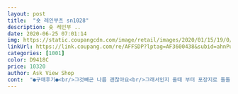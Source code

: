 ```yaml
---
layout: post 
title:  "숏 레인부츠 sn1028" 
description: 숏 레인부 ..
date: 2020-06-25 07:01:14 
img: https://static.coupangcdn.com/image/retail/images/2020/01/15/19/0/cc960154-094d-42ea-b864-da8269906035.jpg 
linkUrl: https://link.coupang.com/re/AFFSDP?lptag=AF3600438&subid=ahnPublicAsk&pageKey=1184022421&itemId=2164396274&vendorItemId=70162560184&traceid=V0-113-fac6828807fb2555 
categories: [1001] 
color: D9418C 
price: 10320 
author: Ask View Shop 
cont:  "●구매후기●<br/>그것빼곤 나름 괜찮아요<br/>그래서인지 올때 부터 포장지로 돌돌말아서 서로 안붙게 왔더라구요 보관 할 때도 조심해야겠어요<br/>근데 제 발에도  맞네요ㅎ 전 245  인데 .<br/>.<br/>발볼이 없는 적당ㅈ한크기의 발이라  어떤신발이라도 잘 소화하는편이랍니다.<br/><br/>깔창이 있어 쿠션감 있어 좋아요.<br/><br/>다만 고무재질이라 그런가 장화 두짝이 겹쳐있으면 쩍쩍 달라 붙네요<br/>동그라미 무늬에, 중간중간 키티 리본 모양이 있어 디자인은 귀엽네요<br/>머리 아플정도로 장난아니네요ㅠㅠ<br/>발볼 있는 편이라 살짝 끼는감은 있는지만 많이 불편하진 않아요<br/>별하나는 냄새때문에 뺐어요<br/>보통 245를 신습니다 사이즈는 약간 넉넉하니 잘 맞습니다 얇아서 장수가 잘될까 걱정했었는데 아주 잘 되고 갯벌체험과 모래놀이 잘 하고 왔습니다 요리 후 밑창을 빼면 씻기도 편하고 말리기도 편합니다 가볍고 좋네요 다만 얇아서 바닷물에 약간 발을 닿으면 발이 시렵습니다 ㅋㅋ그러나 양말을 두 개 정도 신으면 괜찮네요 여름에는 춥지 않고 좋을 듯합니다<br/>비가 오지 않아 아직 밖에선 못신어봤어요<br/>비올때 잠깐씩 신는거라 저렴한걸로 골랐는데 디자인이나 크기는 문안해요<br/>사이즈는 235240, M<br/>생각한만큼 괜찮아요<br/>신어본 후 후기 더 쓰도록할께요<br/>아들은 210운동화거든요.<br/><br/>여자꺼같지만  아들주려고샀어요  장마거의 끝나가서 .<br/><br/>이건  아들발에도  넉넉히 잘 신고  다니더라구요<br/>장마대비 저렴히 구입했습니다<br/>장마라해서 아이들 등교할때 신으려고했는데<br/>화장실 청소할때  잠깐씩  제가 빌려신으려구요 .<br/>제 발이 들어가긴하나  오래  걸어다니기엔  조금 작은듯합니다 .<br/>^^<br/>그것빼곤 나름 괜찮아요<br/>그래서인지 올때 부터 포장지로 돌돌말아서 서로 안붙게 왔더라구요 보관 할 때도 조심해야겠어요<br/>근데 제 발에도  맞네요ㅎ 전 245  인데 .<br/>.<br/>발볼이 없는 적당ㅈ한크기의 발이라  어떤신발이라도 잘 소화하는편이랍니다.<br/><br/>깔창이 있어 쿠션감 있어 좋아요.<br/><br/>다만 고무재질이라 그런가 장화 두짝이 겹쳐있으면 쩍쩍 달라 붙네요<br/>동그라미 무늬에, 중간중간 키티 리본 모양이 있어 디자인은 귀엽네요<br/>머리 아플정도로 장난아니네요ㅠㅠ<br/>발볼 있는 편이라 살짝 끼는감은 있는지만 많이 불편하진 않아요<br/>별하나는 냄새때문에 뺐어요<br/>보통 245를 신습니다 사이즈는 약간 넉넉하니 잘 맞습니다 얇아서 장수가 잘될까 걱정했었는데 아주 잘 되고 갯벌체험과 모래놀이 잘 하고 왔습니다 요리 후 밑창을 빼면 씻기도 편하고 말리기도 편합니다 가볍고 좋네요 다만 얇아서 바닷물에 약간 발을 닿으면 발이 시렵습니다 ㅋㅋ그러나 양말을 두 개 정도 신으면 괜찮네요 여름에는 춥지 않고 좋을 듯합니다<br/>비가 오지 않아 아직 밖에선 못신어봤어요<br/>비올때 잠깐씩 신는거라 저렴한걸로 골랐는데 디자인이나 크기는 문안해요<br/>사이즈는 235240, M<br/>생각한만큼 괜찮아요<br/>신어본 후 후기 더 쓰도록할께요<br/>아들은 210운동화거든요.<br/><br/>여자꺼같지만  아들주려고샀어요  장마거의 끝나가서 .<br/><br/>이건  아들발에도  넉넉히 잘 신고  다니더라구요<br/>장마대비 저렴히 구입했습니다<br/>장마라해서 아이들 등교할때 신으려고했는데<br/>화장실 청소할때  잠깐씩  제가 빌려신으려구요 .<br/>제 발이 들어가긴하나  오래  걸어다니기엔  조금 작은듯합니다 .<br/>^^<br/>" 
---
```

